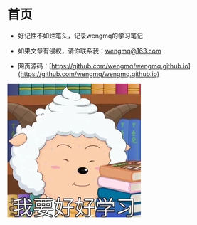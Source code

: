 # 首页

- 好记性不如烂笔头，记录wengmq的学习笔记

- 如果文章有侵权，请你联系我：wengmq@163.com

- 网页源码：[https://github.com/wengmq/wengmq.github.io](https://github.com/wengmq/wengmq.github.io)

![index2](./assets/index2.png)
